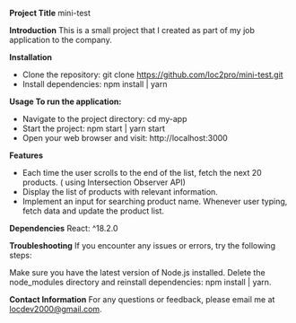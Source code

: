 **Project Title**
mini-test

**Introduction**
This is a small project that I created as part of my job application to the company.

**Installation**
- Clone the repository: git clone https://github.com/loc2pro/mini-test.git
- Install dependencies: npm install | yarn

**Usage To run the application:**

- Navigate to the project directory: cd my-app
- Start the project: npm start | yarn start
- Open your web browser and visit: http://localhost:3000

**Features**
- Each time the user scrolls to the end of the list, fetch the next 20 products. ( using  Intersection Observer API)
- Display the list of products with relevant information.
- Implement an input for searching product name. Whenever user typing, fetch data and update the product list.

**Dependencies**
React: ^18.2.0

**Troubleshooting**
If you encounter any issues or errors, try the following steps:

Make sure you have the latest version of Node.js installed.
Delete the node_modules directory and reinstall dependencies: npm install | yarn.

**Contact Information**
For any questions or feedback, please email me at locdev2000@gmail.com.

